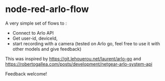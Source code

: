 # node-red-arlo-flow
A very simple set of flows to :
- Connect to Arlo API
- Get user-id, deviceId,
- start recording with a camera (tested on Arlo go, feel free to use it with other models and give feedback)

This was inspired by https://git.lehouerou.net/laurent/arlo-go and https://robertogallea.com/posts/development/netgear-arlo-system-api

Feedback welcome!
